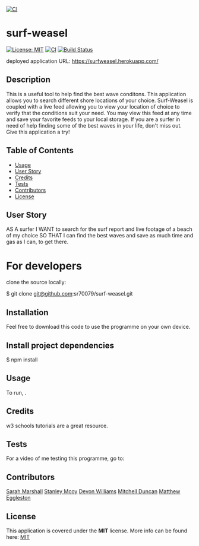 [![CI](https://github.com/sr70079/surf-weasel/actions/workflows/main.yml/badge.svg)](https://github.com/sr70079/surf-weasel/actions/workflows/main.yml)

# surf-weasel
  [![License: MIT](https://img.shields.io/badge/License-MIT-yellow.svg)](https://opensource.org/licenses/MIT) [![CI](https://github.com/sr70079/surf-weasel/actions/workflows/main.yml/badge.svg)](https://github.com/sr70079/surf-weasel/actions/workflows/main.yml) [![Build Status](https://travis-ci.com/sr70079/surf-weasel.svg?branch=main)](https://travis-ci.com/sr70079/surf-weasel)

deployed application URL: https://surfweasel.herokuapp.com/

## Description
This is a useful tool to help find the best wave conditons. This application allows you to search different shore locations of your choice. Surf-Weasel is coupled with a live feed allowing you to view your location of choice to verify that the conditions suit your need. You may view this feed at any time and save your favorite feeds to your local storage. If you are a surfer in need of help finding some of the best waves in your life, don't miss out. Give this application a try!

## Table of Contents
* [Usage](#usage)
* [User Story](#userstory)
* [Credits](#credits)
* [Tests](#tests)
* [Contributors](#contributors)
* [License](#License)

## User Story
AS A surfer
I WANT to search for the surf report and live footage of a beach of my choice 
SO THAT I can find the best waves and save as much time and gas as I can, to get there.

# For developers

clone the source locally:

$ git clone git@github.com:sr70079/surf-weasel.git

## Installation
Feel free to download this code to use the programme on your own device.  

## Install project dependencies
$ npm install

## Usage
To run, .  
  
## Credits
w3 schools tutorials are a great resource.

## Tests
For a video of me testing this programme, go to: 

## Contributors
[Sarah Marshall](https://github.com/sr70079/surf-weasel)
[Stanley Mcoy](https://github.com/stanleymcoy)
[Devon Williams](https://github.com/Dwill629)
[Mitchell Duncan](https://github.com/mdu830)
[Matthew Eggleston](https://github.com/Callingrapher)

## License  
This application is covered under the **MIT** license. More info can be found here: [MIT](https://opensource.org/licenses/MIT)
